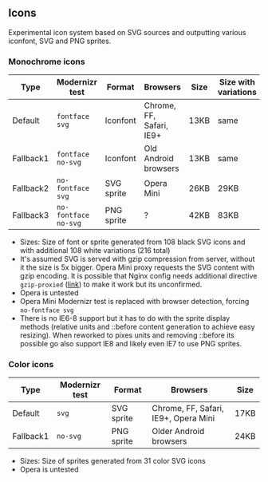 ## Icons

Experimental icon system based on SVG sources and outputting various iconfont, SVG and PNG sprites.

### Monochrome icons

| Type      | Modernizr test           | Format     | Browsers                      | Size | Size with variations |  
|-----------|--------------------------|------------|-------------------------------|------|----------------------|
| Default   | ```fontface svg```       | Iconfont   | Chrome, FF, Safari, IE9+      | 13KB | same                 |
| Fallback1 | ```fontface no-svg```    | Iconfont   | Old Android browsers          | 13KB | same                 |
| Fallback2 | ```no-fontface svg```    | SVG sprite | Opera Mini                    | 26KB | 29KB                 |
| Fallback3 | ```no-fontface no-svg``` | PNG sprite | ?                             | 42KB | 83KB                 |

* Sizes: Size of font or sprite generated from 108 black SVG icons and with additional 108 white variations (216 total)
* It's assumed SVG is served with gzip compression from server, without it the size is 5x bigger. Opera Mini proxy requests the SVG content with gzip encoding. It is possible that Nginx config needs additional directive ```gzip-proxied``` ([link](https://github.com/h5bp/server-configs-nginx/blob/master/nginx.conf#L84)) to make it work but its unconfirmed.
* Opera is untested
* Opera Mini Modernizr test is replaced with browser detection, forcing ```no-fontface svg```
* There is no IE6-8 support but it has to do with the sprite display methods (relative units and ::before content generation to achieve easy resizing). When reworked to pixes units and removing ::before its possible go also support IE8 and likely even IE7 to use PNG sprites. 

### Color icons
 
| Type      | Modernizr test           | Format     | Browsers                              | Size  |
|-----------|--------------------------|------------|---------------------------------------|-------|
| Default   | ```svg```                | SVG sprite | Chrome, FF, Safari, IE9+, Opera Mini  | 17KB  |  
| Fallback1 | ```no-svg```             | PNG sprite | Older Android browsers                | 24KB  |


* Sizes: Size of sprites generated from 31 color SVG icons
* Opera is untested
